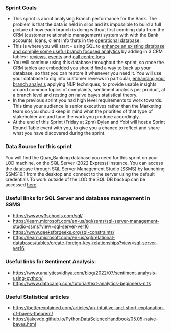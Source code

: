 ### Sprint Goals 
- This sprint is about analysing Branch performance for the Bank. The problem is that the data is held in silos and its impossible to build a full picture of how each branch is doing without first combing data from the CRM (customer relationship management) system with with the Bank accounts, loans, client info thats in the [operational database](https://github.com/siandav/lbg_incubation_delegates/blob/main/Sprint_2_data_int_sentiment/QB%20Database%20Technical%20Documentation.pdf). 
- This is where you will start - using SQL to [enhance an existing database and compile some useful branch focused analytics](https://github.com/siandav/lbg_incubation_delegates/blob/main/Sprint_2_data_int_sentiment/Sprint%202%20-%20CRM%20data%20integration%20and%20Branch%20Analysis.pdf) by adding in 3 CRM tables : [reviews](https://github.com/siandav/lbg_incubation_delegates/blob/main/Sprint_2_data_int_sentiment/CRM_2015_17_reviews.csv), [events](https://github.com/siandav/lbg_incubation_delegates/blob/main/Sprint_2_data_int_sentiment/CRM_Events.csv) and [call centre logs](https://github.com/siandav/lbg_incubation_delegates/blob/main/Sprint_2_data_int_sentiment/CRM_Call_Center_Logs.csv)
- You will continue using this database throughout the sprint, so once the CRM tables are embedded you should find a way to back up your database, so that you can restore it whenever you need it. You will use your database to dig into customer reviews in particular, [enhancing your branch analysis](https://github.com/siandav/lbg_incubation_delegates/blob/main/Sprint_2_data_int_sentiment/Sprint%202%20-%20NLP%20and%20Sentiment%20Analysis.pdf) applying NLP techniques, to provide usable insights around common topics of complaints, sentiment analysis per product, at a branch level and resting on naive bayes statistical theory. 
- In the previous sprint you had high level requirements to work towards. This time your audience is senior executives rather than the Marketing team so you should keep in mind what the priorities of that type of stakeholder are and tune the work you produce accordingly.
- At the end of this Sprint (Friday at 2pm) Dylan and Yobi will host a Sprint Round Table event with you, to give you a chance to reflect and share what you have discovered during the sprint. 

### Data Source for this sprint 

You will find the Quay_Banking database you need for this sprint on your LOD machine, on the SQL Server (2022 Express) instance. 
You can access the database through SQL Server Management Studio (SSMS) by launching SSMS19.1 from the desktop and connect to the server using the default credentials
To work outside of the LOD the SQL DB backup can be accessed [here](https://github.com/siandav/lbg_incubation_delegates/blob/main/Sprint_2_data_int_sentiment/backup_database_location)

### Useful links for SQL Server and database management in SSMS
- https://www.w3schools.com/sql/ 
- https://learn.microsoft.com/en-us/sql/ssms/sql-server-management-studio-ssms?view=sql-server-ver16
- https://www.geeksforgeeks.org/sql-constraints/
- https://learn.microsoft.com/en-us/sql/relational-databases/tables/create-foreign-key-relationships?view=sql-server-ver16

### Useful links for Sentiment Analysis: 
- https://www.analyticsvidhya.com/blog/2022/07/sentiment-analysis-using-python/
- https://www.datacamp.com/tutorial/text-analytics-beginners-nltk

### Useful Statistical articles 
- https://betterexplained.com/articles/an-intuitive-and-short-explanation-of-bayes-theorem/
- https://jakevdp.github.io/PythonDataScienceHandbook/05.05-naive-bayes.html
